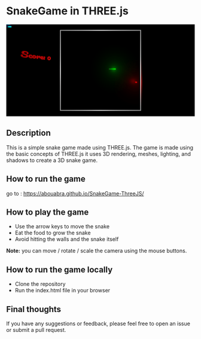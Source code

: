# SnakeGame in THREE.js


![SnakeGame](Assets/ScreenShot.png)
## Description
This is a simple snake game made using THREE.js. The game is made using the basic concepts of THREE.js
it uses 3D rendering, meshes, lighting, and shadows to create a 3D snake game.

## How to run the game
go to : https://abouabra.github.io/SnakeGame-ThreeJS/

## How to play the game
- Use the arrow keys to move the snake
- Eat the food to grow the snake
- Avoid hitting the walls and the snake itself

**Note:** you can move / rotate / scale the camera using the mouse buttons.

## How to run the game locally
- Clone the repository
- Run the index.html file in your browser

## Final thoughts
If you have any suggestions or feedback, please feel free to open an issue or submit a pull request.